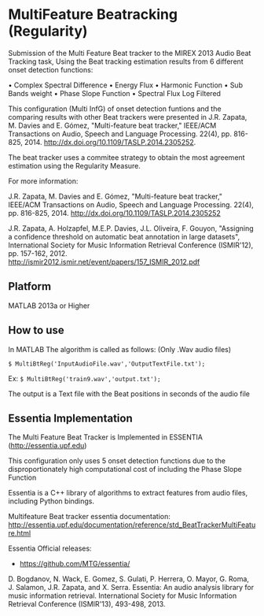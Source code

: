 MultiFeature Beatracking (Regularity)
=========================================== 

Submission of the Multi Feature Beat tracker to the MIREX 2013 Audio Beat Tracking task,
Using the Beat tracking estimation results from 6 different onset detection functions:

• Complex Spectral Difference
• Energy Flux
• Harmonic Function
• Sub Bands weight
• Phase Slope Function
• Spectral Flux Log Filtered

This configuration (Multi InfG) of onset detection funtions and the comparing results with other Beat trackers were presented in J.R. Zapata, M. Davies and E. Gómez, "Multi-feature beat tracker," IEEE/ACM Transactions on Audio, Speech and Language Processing. 22(4), pp. 816-825, 2014. http://dx.doi.org/10.1109/TASLP.2014.2305252.

The beat tracker uses a commitee strategy to obtain the most agreement estimation using the Regularity Measure.

For more information:

J.R. Zapata, M. Davies and E. Gómez, "Multi-feature beat tracker," IEEE/ACM Transactions on Audio, Speech and Language Processing. 22(4), pp. 816-825, 2014. http://dx.doi.org/10.1109/TASLP.2014.2305252

J.R. Zapata, A. Holzapfel, M.E.P. Davies, J.L. Oliveira, F. Gouyon, "Assigning a confidence threshold on automatic beat annotation in large datasets", International Society for Music Information Retrieval Conference (ISMIR'12), pp. 157-162, 2012. 
http://ismir2012.ismir.net/event/papers/157_ISMIR_2012.pdf

Platform 
----------
MATLAB 2013a or Higher

How to use
----------

In MATLAB The algorithm is called as follows: (Only .Wav audio files)

<code>$ MultiBtReg('InputAudioFile.wav','OutputTextFile.txt'); </code>

Ex:
<code>$ MultiBtReg('train9.wav','output.txt'); </code>

The output is a Text file with the Beat positions in seconds of the audio file

Essentia Implementation
-----------------------

The Multi Feature Beat Tracker is Implemented in ESSENTIA (http://essentia.upf.edu)

This configuration only uses 5 onset detection functions due to the disproportionately high computational cost of including the Phase Slope Function

Essentia is a C++ library of algorithms to extract features from audio files, including Python bindings.

Multifeature Beat tracker essentia documentation:
http://essentia.upf.edu/documentation/reference/std_BeatTrackerMultiFeature.html

Essentia Official releases:

* https://github.com/MTG/essentia/

D. Bogdanov, N. Wack, E. Gomez, S. Gulati, P. Herrera, O. Mayor, G. Roma, J. Salamon, J.R. Zapata, and X. Serra. 
Essentia: An audio analysis library for music information retrieval. International Society for Music Information Retrieval Conference (ISMIR'13),  493-498, 2013.





